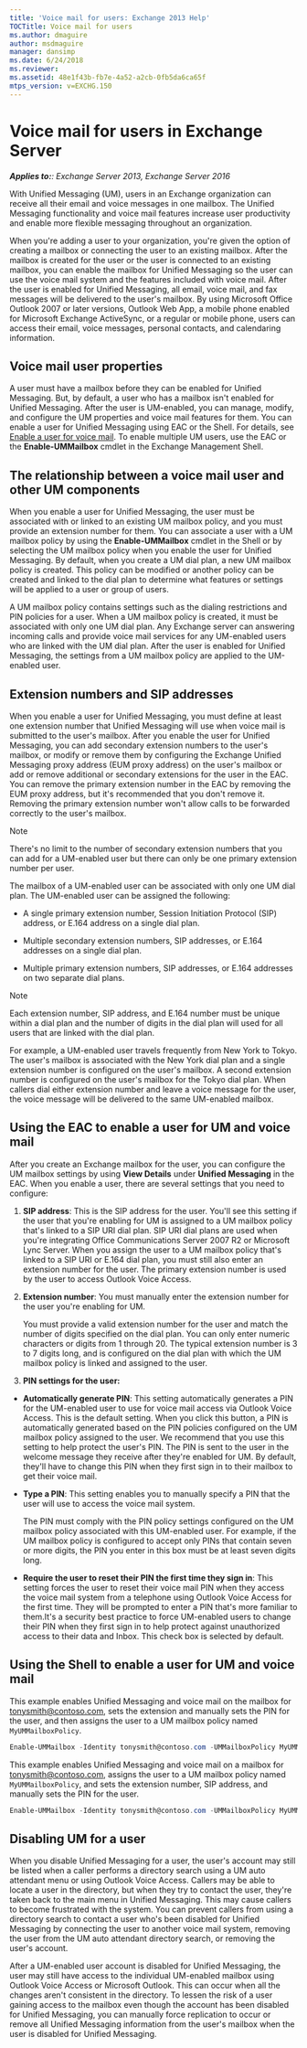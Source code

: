 ```yaml
---
title: 'Voice mail for users: Exchange 2013 Help'
TOCTitle: Voice mail for users
ms.author: dmaguire
author: msdmaguire
manager: dansimp
ms.date: 6/24/2018
ms.reviewer: 
ms.assetid: 48e1f43b-fb7e-4a52-a2cb-0fb5da6ca65f
mtps_version: v=EXCHG.150
---
```


# Voice mail for users in Exchange Server

_**Applies to:**: Exchange Server 2013, Exchange Server 2016_

With Unified Messaging (UM), users in an Exchange organization can receive all their email and voice messages in one mailbox. The Unified Messaging functionality and voice mail features increase user productivity and enable more flexible messaging throughout an organization.

When you're adding a user to your organization, you're given the option of creating a mailbox or connecting the user to an existing mailbox. After the mailbox is created for the user or the user is connected to an existing mailbox, you can enable the mailbox for Unified Messaging so the user can use the voice mail system and the features included with voice mail. After the user is enabled for Unified Messaging, all email, voice mail, and fax messages will be delivered to the user's mailbox. By using Microsoft Office Outlook 2007 or later versions, Outlook Web App, a mobile phone enabled for Microsoft Exchange ActiveSync, or a regular or mobile phone, users can access their email, voice messages, personal contacts, and calendaring information.

## Voice mail user properties
<a name="umuserproperties"> </a>

A user must have a mailbox before they can be enabled for Unified Messaging. But, by default, a user who has a mailbox isn't enabled for Unified Messaging. After the user is UM-enabled, you can manage, modify, and configure the UM properties and voice mail features for them. You can enable a user for Unified Messaging using EAC or the Shell. For details, see [Enable a user for voice mail](enable-a-user-for-voice-mail-exchange-2013-help.md). To enable multiple UM users, use the EAC or the **Enable-UMMailbox** cmdlet in the Exchange Management Shell.

## The relationship between a voice mail user and other UM components
<a name="umuserandotheradobjects"> </a>

When you enable a user for Unified Messaging, the user must be associated with or linked to an existing UM mailbox policy, and you must provide an extension number for them. You can associate a user with a UM mailbox policy by using the **Enable-UMMailbox** cmdlet in the Shell or by selecting the UM mailbox policy when you enable the user for Unified Messaging. By default, when you create a UM dial plan, a new UM mailbox policy is created. This policy can be modified or another policy can be created and linked to the dial plan to determine what features or settings will be applied to a user or group of users.

A UM mailbox policy contains settings such as the dialing restrictions and PIN policies for a user. When a UM mailbox policy is created, it must be associated with only one UM dial plan. Any Exchange server can answering incoming calls and provide voice mail services for any UM-enabled users who are linked with the UM dial plan. After the user is enabled for Unified Messaging, the settings from a UM mailbox policy are applied to the UM-enabled user.

## Extension numbers and SIP addresses
<a name="extensionnumberssipaddresses"> </a>

When you enable a user for Unified Messaging, you must define at least one extension number that Unified Messaging will use when voice mail is submitted to the user's mailbox. After you enable the user for Unified Messaging, you can add secondary extension numbers to the user's mailbox, or modify or remove them by configuring the Exchange Unified Messaging proxy address (EUM proxy address) on the user's mailbox or add or remove additional or secondary extensions for the user in the EAC. You can remove the primary extension number in the EAC by removing the EUM proxy address, but it's recommended that you don't remove it. Removing the primary extension number won't allow calls to be forwarded correctly to the user's mailbox.

> [!NOTE]
> There's no limit to the number of secondary extension numbers that you can add for a UM-enabled user but there can only be one primary extension number per user.

The mailbox of a UM-enabled user can be associated with only one UM dial plan. The UM-enabled user can be assigned the following:

- A single primary extension number, Session Initiation Protocol (SIP) address, or E.164 address on a single dial plan.

- Multiple secondary extension numbers, SIP addresses, or E.164 addresses on a single dial plan.

- Multiple primary extension numbers, SIP addresses, or E.164 addresses on two separate dial plans.

> [!NOTE]
> Each extension number, SIP address, and E.164 number must be unique within a dial plan and the number of digits in the dial plan will used for all users that are linked with the dial plan.

For example, a UM-enabled user travels frequently from New York to Tokyo. The user's mailbox is associated with the New York dial plan and a single extension number is configured on the user's mailbox. A second extension number is configured on the user's mailbox for the Tokyo dial plan. When callers dial either extension number and leave a voice message for the user, the voice message will be delivered to the same UM-enabled mailbox.

## Using the EAC to enable a user for UM and voice mail
<a name="eac"> </a>

After you create an Exchange mailbox for the user, you can configure the UM mailbox settings by using **View Details** under **Unified Messaging** in the EAC. When you enable a user, there are several settings that you need to configure:

1. **SIP address**: This is the SIP address for the user. You'll see this setting if the user that you're enabling for UM is assigned to a UM mailbox policy that's linked to a SIP URI dial plan. SIP URI dial plans are used when you're integrating Office Communications Server 2007 R2 or Microsoft Lync Server. When you assign the user to a UM mailbox policy that's linked to a SIP URI or E.164 dial plan, you must still also enter an extension number for the user. The primary extension number is used by the user to access Outlook Voice Access.

2. **Extension number**: You must manually enter the extension number for the user you're enabling for UM.

    You must provide a valid extension number for the user and match the number of digits specified on the dial plan. You can only enter numeric characters or digits from 1 through 20. The typical extension number is 3 to 7 digits long, and is configured on the dial plan with which the UM mailbox policy is linked and assigned to the user.

3. **PIN settings for the user:**

  - **Automatically generate PIN**: This setting automatically generates a PIN for the UM-enabled user to use for voice mail access via Outlook Voice Access. This is the default setting. When you click this button, a PIN is automatically generated based on the PIN policies configured on the UM mailbox policy assigned to the user. We recommend that you use this setting to help protect the user's PIN. The PIN is sent to the user in the welcome message they receive after they're enabled for UM. By default, they'll have to change this PIN when they first sign in to their mailbox to get their voice mail.

  - **Type a PIN**: This setting enables you to manually specify a PIN that the user will use to access the voice mail system.

    The PIN must comply with the PIN policy settings configured on the UM mailbox policy associated with this UM-enabled user. For example, if the UM mailbox policy is configured to accept only PINs that contain seven or more digits, the PIN you enter in this box must be at least seven digits long.

  - **Require the user to reset their PIN the first time they sign in**: This setting forces the user to reset their voice mail PIN when they access the voice mail system from a telephone using Outlook Voice Access for the first time. They will be prompted to enter a PIN that's more familiar to them.It's a security best practice to force UM-enabled users to change their PIN when they first sign in to help protect against unauthorized access to their data and Inbox. This check box is selected by default.

## Using the Shell to enable a user for UM and voice mail
<a name="shell"> </a>

This example enables Unified Messaging and voice mail on the mailbox for tonysmith@contoso.com, sets the extension and manually sets the PIN for the user, and then assigns the user to a UM mailbox policy named `MyUMMailboxPolicy`.

```powershell
Enable-UMMailbox -Identity tonysmith@contoso.com -UMMailboxPolicy MyUMMailboxPolicy -Extensions 51234 -PIN 5643892 -PINExpired $true
```

This example enables Unified Messaging and voice mail on a mailbox for tonysmith@contoso.com, assigns the user to a UM mailbox policy named `MyUMMailboxPolicy`, and sets the extension number, SIP address, and manually sets the PIN for the user.

```powershell
Enable-UMMailbox -Identity tonysmith@contoso.com -UMMailboxPolicy MyUMMailboxPolicy -Extensions 51234 -PIN 5643892 -SIPResourceIdentifier "tonysmith@contoso.com" -PINExpired $true
```

## Disabling UM for a user
<a name="disablingumforuser"> </a>

When you disable Unified Messaging for a user, the user's account may still be listed when a caller performs a directory search using a UM auto attendant menu or using Outlook Voice Access. Callers may be able to locate a user in the directory, but when they try to contact the user, they're taken back to the main menu in Unified Messaging. This may cause callers to become frustrated with the system. You can prevent callers from using a directory search to contact a user who's been disabled for Unified Messaging by connecting the user to another voice mail system, removing the user from the UM auto attendant directory search, or removing the user's account.

After a UM-enabled user account is disabled for Unified Messaging, the user may still have access to the individual UM-enabled mailbox using Outlook Voice Access or Microsoft Outlook. This can occur when all the changes aren't consistent in the directory. To lessen the risk of a user gaining access to the mailbox even though the account has been disabled for Unified Messaging, you can manually force replication to occur or remove all Unified Messaging information from the user's mailbox when the user is disabled for Unified Messaging.
